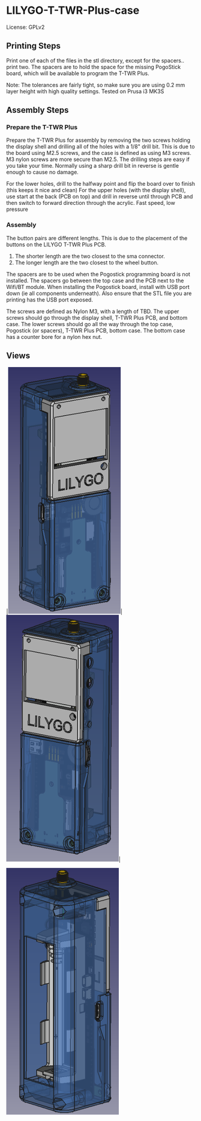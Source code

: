 # LILYGO-T-TWR-Plus-case

License: GPLv2

## Printing Steps

Print one of each of the files in the stl directory, except for the spacers.. print two.
The spacers are to hold the space for the missing PogoStick board, which will be available to program the T-TWR Plus.

Note: The tolerances are fairly tight, so make sure you are using 0.2 mm layer height with high quality settings.
Tested on Prusa i3 MK3S

## Assembly Steps

### Prepare the T-TWR Plus
Prepare the T-TWR Plus for assembly by removing the two screws holding the display shell and drilling all of the holes with a 1/8" drill bit. This is due to the board using M2.5 screws, and the case is defined as using M3 screws. M3 nylon screws are more secure than M2.5. The drilling steps are easy if you take your time. Normally using a sharp drill bit in reverse is gentle enough to cause no damage.

For the lower holes, drill to the halfway point and flip the board over to finish (this keeps it nice and clean)
For the upper holes (with the display shell), use start at the back (PCB on top) and drill in reverse until through PCB and then switch to forward direction through the acrylic. Fast speed, low pressure

### Assembly
The button pairs are different lengths. This is due to the placement of the buttons on the LILYGO T-TWR Plus PCB. 
1. The shorter length are the two closest to the sma connector.
2. The longer length are the two closest to the wheel button.

The spacers are to be used when the Pogostick programming board is not installed. The spacers go between the top case and the PCB next to the Wifi/BT module. When installing the Pogostick board, install with USB port down (ie all components underneath). Also ensure that the STL file you are printing has the USB port exposed.

The screws are defined as Nylon M3, with a length of TBD. The upper screws should go through the display shell, T-TWR Plus PCB, and bottom case. The lower screws should go all the way through the top case, Pogostick (or spacers), T-TWR Plus PCB, bottom case. The bottom case has a counter bore for a nylon hex nut.

## Views

|<img src="https://github.com/k5jae/LILYGO-T-TWR-Plus-case/blob/main/views/front_left.png" width="300">|
<img src="https://github.com/k5jae/LILYGO-T-TWR-Plus-case/blob/main/views/front_right.png" width="300">|

<img src="https://github.com/k5jae/LILYGO-T-TWR-Plus-case/blob/main/views/rear_right.png" width="300">

